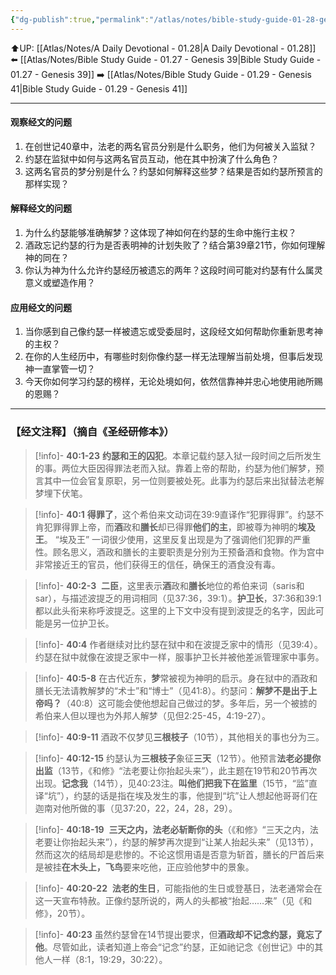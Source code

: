 ```yaml
---
{"dg-publish":true,"permalink":"/atlas/notes/bible-study-guide-01-28-genesis-40/","noteIcon":""}
---
```


⬆️UP: [[Atlas/Notes/A Daily Devotional - 01.28\|A Daily Devotional - 01.28]]
⬅️ [[Atlas/Notes/Bible Study Guide - 01.27 - Genesis 39\|Bible Study Guide - 01.27 - Genesis 39]]
➡️ [[Atlas/Notes/Bible Study Guide - 01.29 - Genesis 41\|Bible Study Guide - 01.29 - Genesis 41]] 

---

#### 观察经文的问题
1. 在创世记40章中，法老的两名官员分别是什么职务，他们为何被关入监狱？
2. 约瑟在监狱中如何与这两名官员互动，他在其中扮演了什么角色？
3. 这两名官员的梦分别是什么？约瑟如何解释这些梦？结果是否如约瑟所预言的那样实现？

#### 解释经文的问题
1. 为什么约瑟能够准确解梦？这体现了神如何在约瑟的生命中施行主权？
2. 酒政忘记约瑟的行为是否表明神的计划失败了？结合第39章21节，你如何理解神的同在？
3. 你认为神为什么允许约瑟经历被遗忘的两年？这段时间可能对约瑟有什么属灵意义或塑造作用？

#### 应用经文的问题
1. 当你感到自己像约瑟一样被遗忘或受委屈时，这段经文如何帮助你重新思考神的主权？
2. 在你的人生经历中，有哪些时刻你像约瑟一样无法理解当前处境，但事后发现神一直掌管一切？
3. 今天你如何学习约瑟的榜样，无论处境如何，依然信靠神并忠心地使用祂所赐的恩赐？

---
### 【经文注释】（摘自《圣经研修本》）

> [!info]- **40:1-23**
> **约瑟和王的囚犯**。本章记载约瑟入狱一段时间之后所发生的事。两位大臣因得罪法老而入狱。靠着上帝的帮助，约瑟为他们解梦，预言其中一位会官复原职，另一位则要被处死。此事为约瑟后来出狱替法老解梦埋下伏笔。

> [!info]- **40:1**
> **得罪了**，这个希伯来文动词在39:9直译作“犯罪得罪”。约瑟不肯犯罪得罪上帝，而**酒**政和**膳长**却已得罪**他们的主**，即被尊为神明的**埃及王**。 “埃及王” 一词很少使用，这里反复出现是为了强调他们犯罪的严重性。顾名思义，酒政和膳长的主要职责是分别为王预备酒和食物。作为宫中非常接近王的官员，他们获得王的信任，确保王的酒食没有毒。

> [!info]- **40:2-3** 
> **二臣**，这里表示**酒**政和**膳长**地位的希伯来词（saris和sar），与描述波提乏的用词相同（见37:36，39:1）。**护卫长**，37:36和39:1都以此头衔来称呼波提乏。这里的上下文中没有提到波提乏的名字，因此可能是另一位护卫长。

> [!info]- **40:4**
> 作者继续对比约瑟在狱中和在波提乏家中的情形（见39:4）。约瑟在狱中就像在波提乏家中一样，服事护卫长并被他差派管理家中事务。

> [!info]- **40:5-8**
> 在古代近东，**梦**常被视为神明的启示。身在狱中的酒政和膳长无法请教解梦的“术士”和“博士”（见41:8）。约瑟问：**解梦不是出于上帝吗？**（40:8）这可能会使他想起自己做过的梦。多年后，另一个被掳的希伯来人但以理也为外邦人解梦（见但2:25-45，4:19-27）。

> [!info]- **40:9-11**
> 酒政不仅梦见**三根枝子**（10节），其他相关的事也分为三。

> [!info]- **40:12-15**
> 约瑟认为**三根枝子**象征**三天**（12节）。他预言**法老必提你出监**（13节，《和修》“法老要让你抬起头来”），此主题在19节和20节再次出现。**记念我**（14节），见40:23注。**叫他们把我下在监里**（15节，“监”直译“坑”），约瑟的话是指在埃及发生的事，他提到“坑”让人想起他哥哥们在迦南对他所做的事（见37:20，22，24，28，29）。

> [!info]- **40:18-19** 
> **三天之内，法老必斩断你的头**（《和修》“三天之内，法老要让你抬起头来”），约瑟的解梦再次提到“让某人抬起头来”（见13节），然而这次的结局却是悲惨的。不论这惯用语是否意为斩首，膳长的尸首后来是被挂**在木头上，飞鸟**要来吃他，正应验他梦中的景象。

> [!info]- **40:20-22** 
> **法老的生日**，可能指他的生日或登基日，法老通常会在这一天宣布特赦。正像约瑟所说的，两人的头都被“抬起……来”（见《和修》，20节）。

> [!info]- **40:23**
> 虽然约瑟曾在14节提出要求，但**酒政却不记念约瑟，竟忘了他**。尽管如此，读者知道上帝会“记念”约瑟，正如祂记念《创世记》中的其他人一样（8:1，19:29，30:22）。